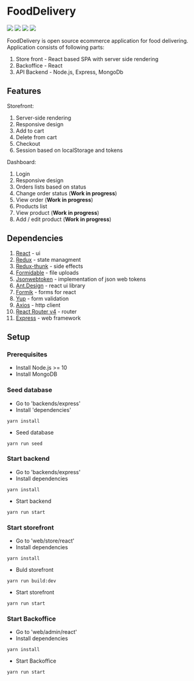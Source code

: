 # FoodDelivery
<p>
  <img src="https://img.shields.io/badge/React-16.10.+-lightblue.svg">
  <img src="https://img.shields.io/badge/Redux-4.0.+-purple.svg">
  <img src="https://img.shields.io/badge/Nodejs-10.16.+-green.svg">
  <img src="https://img.shields.io/badge/Ex<press-4.17.+-black.svg">
</p>
FoodDelivery is open source ecommerce application for food delivering.
Application consists of following parts:

1. Store front - React based SPA with server side rendering
2. Backoffice - React
3. API Backend - Node.js, Express, MongoDb



## Features

Storefront:
1. Server-side rendering
2. Responsive design
3. Add to cart
4. Delete from cart
5. Checkout
6. Session based on localStorage and tokens

Dashboard:

1. Login
2. Responsive design
3. Orders lists based on status
4. Change order status (**Work in progress**)
5. View order (**Work in progress**)
6. Products list
7. View product (**Work in progress**)
6. Add / edit product (**Work in progress**)

## Dependencies

1. [React](https://reactjs.org/docs/getting-started.html) - ui
2. [Redux](https://redux.js.org/api/api-reference) - state managment
3. [Redux-thunk](https://github.com/reduxjs/redux-thunk) - side effects
4. [Formidable](https://github.com/node-formidable/node-formidable) - file uploads
5. [Jsonwebtoken](https://github.com/auth0/node-jsonwebtoken) - implementation of json web tokens
6. [Ant.Design](https://github.com/ant-design/ant-design) - react ui library
7. [Formik](https://github.com/jaredpalmer/formik) - forms for react
8. [Yup](https://github.com/jquense/yup) - form validation
9. [Axios](https://github.com/axios/axios) - http client
10. [React Router v4](https://reacttraining.com/react-router/web/guides/quick-start) - router
11. [Express](https://expressjs.com/) - web framework

## Setup
### Prerequisites
* Install Node.js >= 10
* Install MongoDB
### Seed database
* Go to 'backends/express'
* Install 'dependencies'
```
yarn install
```
* Seed database
```
yarn run seed
```
### Start backend
* Go to 'backends/express'
* Install dependencies
```
yarn install
```
* Start backend
```
yarn run start
```
### Start storefront
* Go to 'web/store/react'
* Install dependencies
```
yarn install
```
* Buld storefront
```
yarn run build:dev
```
* Start storefront
```
yarn run start
```
### Start Backoffice
* Go to 'web/admin/react'
* Install dependencies
```
yarn install
```
* Start Backoffice
```
yarn run start
```
